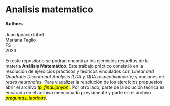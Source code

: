 # Analisis matematico

#### Authors
Juan Ignacio Iribet <br>
Mariana Taglio <br>
FS <br>
2023

<p>En este repositorio se podrán encontrar los ejercicios resueltos de la materia <strong> Análisis Matemático</strong>.  Este trabajo práctico consistió en la resolución de ejercicios prácticos y teóricos vinculados con <em> Linear and Quadratic Discriminat Analysis (LDA y QDA respectivamente)</em> y nociones de <em>redes neuronales</em>. Para visualizar la resolución de los ejercicios propuestos abrir el archivo <mark><em>tp_final.ipnybn</em> </mark>.
Por otro lado, parte de la solución teórica es encarada en el archivo mencionado previamente y parte en el archivo <em><mark>preguntas_teoricas<mark></em>.
</p>
